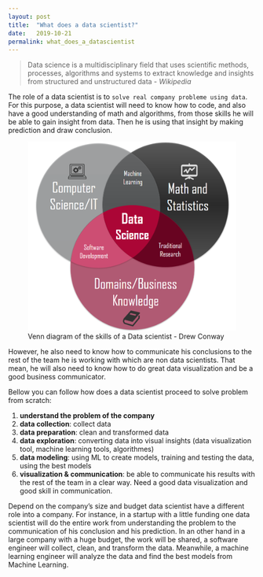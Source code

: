 ```yaml
---
layout: post
title:  "What does a data scientist?"
date:   2019-10-21 
permalink: what_does_a_datascientist
---
```


>Data science is a multidisciplinary field that uses scientific methods, processes, algorithms and systems to extract knowledge and insights from structured and unstructured data - *Wikipedia*

The role of a data scientist is to `solve real company probleme using data`. For this purpose, a data scientist will need to know how to code, and also have a good understanding of math and algorithms, from those skills he will be able to gain insight from data. Then he is using that insight by making prediction and draw conclusion. 

<figure>
  <img src="./assets/datascience.png">
  <figcaption>Venn diagram of the skills of a Data scientist - Drew Conway</figcaption>
</figure>

However, he also need to know how to communicate his conclusions to the rest of the team he is working with which are non data scientists. That mean, he will also need to know how to do great data visualization and be a good business communicator. 

Bellow you can follow how does a data scientist proceed to solve problem from scratch:
1.	**understand the problem of the company**
2.	**data collection**: collect data
3.	**data preparation**: clean and transformed data
4.	**data exploration**: converting data into visual insights (data visualization tool, machine learning tools, algorithmes)
5.	**data modeling**: using ML to create models, training and testing the data, using the best models
6.	**visualization & communication**: be able to communicate his results with the rest of the team in a clear way. Need a good data visualization and good skill in communication.

Depend on the company’s size and budget data scientist have a different role into a company. For instance, in a startup with a little funding one data scientist will do the entire work from understanding the problem to the communication of his conclusion and his prediction. In an other hand in a large company with a huge budget, the work will be shared, a software engineer will collect, clean, and transform the data. Meanwhile, a machine learning engineer will analyze the data and find the best models from Machine Learning.
